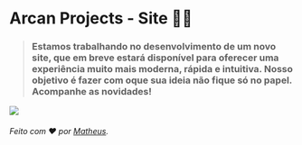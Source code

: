 # Arcan Projects - Site 🔋🔥

> ###  Estamos trabalhando no desenvolvimento de um novo site, que em breve estará disponível para oferecer uma experiência muito mais moderna, rápida e intuitiva. Nosso objetivo é fazer com oque sua ideia não fique só no papel. Acompanhe as novidades!
![](https://media.discordapp.net/attachments/1147184121337090048/1395332629334593616/image.png?ex=687a1046&is=6878bec6&hm=51f71c6fa43a72ae2be765385843540529ed3733bfc3d4e065689713becb06cc&=&format=webp&quality=lossless&width=1760&height=810)

###### Feito com ❤ por [Matheus](https://twitter.com/naflyyyy).
